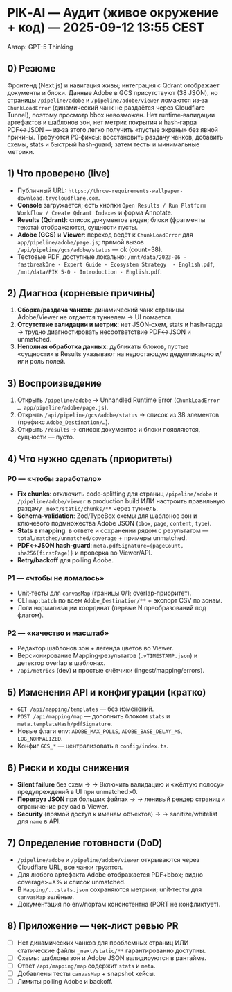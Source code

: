 # PIK‑AI — Аудит (живое окружение + код) — 2025-09-12 13:55 CEST
Автор: GPT-5 Thinking

## 0) Резюме
Фронтенд (Next.js) и навигация живы; интеграция с Qdrant отображает документы и блоки. Данные Adobe в GCS присутствуют (38 JSON), но страницы `/pipeline/adobe` и `/pipeline/adobe/viewer` ломаются из‑за `ChunkLoadError` (динамический чанк не раздаётся через Cloudflare Tunnel), поэтому просмотр bbox невозможен. Нет runtime‑валидации артефактов и шаблонов зон, нет метрик покрытия и hash‑гарда PDF↔JSON — из‑за этого легко получить «пустые экраны» без явной причины. Требуются P0‑фиксы: восстановить раздачу чанков, добавить схемы, stats и быстрый hash‑guard; затем тесты и минимальные метрики.

## 1) Что проверено (live)
- Публичный URL: `https://throw-requirements-wallpaper-download.trycloudflare.com`.
- **Console** загружается; есть кнопки `Open Results / Run Platform Workflow / Create Qdrant Indexes` и форма Annotate.
- **Results (Qdrant)**: список документов виден; блоки (фрагменты текста) отображаются, сущности пусты.
- **Adobe (GCS)** и **Viewer**: переход ведёт к `ChunkLoadError` для `app/pipeline/adobe/page.js`; прямой вызов `/api/pipeline/gcs/adobe/status` — ok (count=38).
- Тестовые PDF, доступные локально: `/mnt/data/2023-06 - fastbreakOne - Expert Guide - Ecosystem Strategy  - English.pdf`, `/mnt/data/PIK 5-0 - Introduction - English.pdf`.

## 2) Диагноз (корневые причины)
1. **Сборка/раздача чанков**: динамический чанк страницы Adobe/Viewer не отдается туннелем → UI ломается.
2. **Отсутствие валидации и метрик**: нет JSON‑схем, stats и hash‑гарда → трудно диагностировать несоответствие PDF↔JSON и unmatched.
3. **Неполная обработка данных**: дубликаты блоков, пустые «сущности» в Results указывают на недостающую дедупликацию и/или роль полей.

## 3) Воспроизведение
1. Открыть `/pipeline/adobe` → Unhandled Runtime Error (`ChunkLoadError … app/pipeline/adobe/page.js`).
2. Открыть `/api/pipeline/gcs/adobe/status` → список из 38 элементов (префикс `Adobe_Destination/…`).
3. Открыть `/results` → список документов и блоки появляются, сущности — пусто.

## 4) Что нужно сделать (приоритеты)

### P0 — «чтобы заработало»
- **Fix chunks**: отключить code‑splitting для страниц `/pipeline/adobe` и `/pipeline/adobe/viewer` в production build ИЛИ настроить правильную раздачу `_next/static/chunks/**` через туннель.
- **Schema‑validation**: Zod/TypeBox схемы для шаблонов зон и ключевого подмножества Adobe JSON (`bbox`, `page`, `content`, `type`).
- **Stats в mapping**: в ответе и сохранении рядом с результатом — `total/matched/unmatched/coverage` + примеры unmatched.
- **PDF↔JSON hash‑guard**: `meta.pdfSignature={pageCount, sha256(firstPage)}` и проверка во Viewer/API.
- **Retry/backoff** для polling Adobe.

### P1 — «чтобы не ломалось»
- Unit‑тесты для `canvasMap` (границы 0/1; overlap‑приоритет).
- CLI `map:batch` по всем `Adobe_Destination/**` + экспорт CSV по зонам.
- Логи нормализации координат (первые N преобразований под флагом).

### P2 — «качество и масштаб»
- Редактор шаблонов зон + легенда цветов во Viewer.
- Версионирование Mapping‑результатов (`.vTIMESTAMP.json`) и детектор overlap в шаблонах.
- `/api/metrics` (dev) и простые счётчики (ingest/mapping/errors).

## 5) Изменения API и конфигурации (кратко)
- `GET /api/mapping/templates` — без изменений.
- `POST /api/mapping/map` — дополнить блоком `stats` и `meta.templateHash/pdfSignature`.
- Новые флаги env: `ADOBE_MAX_POLLS`, `ADOBE_BASE_DELAY_MS`, `LOG_NORMALIZED`.
- Конфиг `GCS_*` — централизовать в `config/index.ts`.

## 6) Риски и ходы снижения
- **Silent failure** без схем → → Включить валидацию и «жёлтую полосу» предупреждений в UI при unmatched>0.
- **Перегруз JSON** при больших файлах → → ленивый рендер страниц и ограничение payload в Viewer.
- **Security** (прямой доступ к именам объектов) → → sanitize/whitelist для `name` в API.

## 7) Определение готовности (DoD)
- `/pipeline/adobe` и `/pipeline/adobe/viewer` открываются через Cloudflare URL, все чанки грузятся.
- Для любого артефакта Adobe отображается PDF+bbox; видно coverage>=X% и список unmatched.
- В `Mapping/...stats.json` сохраняются метрики; unit‑тесты для `canvasMap` зелёные.
- Документация по env/портам консистентна (PORT не конфликтует).

## 8) Приложение — чек‑лист ревью PR
- [ ] Нет динамических чанков для проблемных страниц ИЛИ статические файлы `_next/static/**` гарантированно доступны.
- [ ] Схемы: шаблоны зон и Adobe JSON валидируются в рантайме.
- [ ] Ответ `/api/mapping/map` содержит `stats` и `meta`.
- [ ] Добавлены тесты `canvasMap` + snapshot кейсы.
- [ ] Лимиты polling Adobe и backoff.
